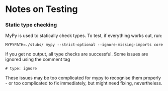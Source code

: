 # Notes on Testing

### Static type checking

MyPy is used to statically check types. To test, if everything works out, run:

`MYPYPATH=./stubs/ mypy --strict-optional --ignore-missing-imports core`

If you get no output, all type checks are successful. Some issues are ignored using the comment tag

`# type: ignore`

These issues may be too complicated for mypy to recognise them properly - or too complicated to fix immediately, 
but might need fixing, nevertheless. 


